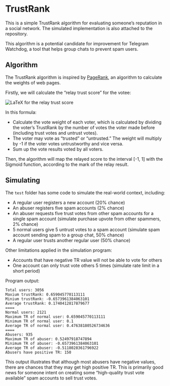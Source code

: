 # TrustRank
This is a simple TrustRank algorithm for evaluating someone’s reputation in a social network. The simulated implementation is also attached to the repository.

This algorithm is a potential candidate for improvement for Telegram Watchdog, a tool that helps group chats to prevent spam users.

## Algorithm
The TrustRank algorithm is inspired by [PageRank](https://en.wikipedia.org/wiki/PageRank), an algorithm to calculate the weights of web pages.

Firstly, we will calculate the “relay trust score” for the votee:

![LaTeX for the relay trust score](https://latex.codecogs.com/svg.image?\text{rawTrustScore}=\sum_{i=1}^{n}\left(\frac{TR(v_i)}{V(v_i)}\right)\cdot\text{sign}(v_i))

In this formula:

- Calculate the vote weight of each voter, which is calculated by dividing the voter’s TrustRank by the number of votes the voter made before (including trust votes and untrust votes).
- The voter may vote as “trusted” or “untrusted.” The weight will multiply by -1 if the voter votes untrustworthy and vice versa.
- Sum up the vote results voted by all voters.

Then, the algorithm will map the relayed score to the interval [-1, 1] with the Sigmoid function, according to the mark of the relay result.

## Simulating
The `test` folder has some code to simulate the real-world context, including:

- A regular user registers a new account (20% chance)
- An abuser registers five spam accounts (2% chance)
- An abuser requests five trust votes from other spam accounts for a single spam account (simulate purchase upvote from other spammers, 2% chance)
- 5 normal users give 5 untrust votes to a spam account (simulate spam account sending spam to a group chat, 50% chance)
- A regular user trusts another regular user (50% chance)

Other limitations applied in the simulation program:

- Accounts that have negative TR value will not be able to vote for others
- One account can only trust vote others 5 times (simulate rate limit in a short period)

Program output:

```text
Total users: 3056
Maxium trustRank: 0.659045770113111
Minium trustRank: -0.6573961384063101
Average trustRank: 0.1740412817879677
====
Normal users: 2121
Maximum TR of normal user: 0.659045770113111
Minimum TR of normal user: 0.1
Average TR of normal user: 0.47638180526734636
====
Abusers: 935
Maximum TR of abuser: 0.52497918747894
Minimum TR of abuser: -0.6573961384063101
Average TR of abuser: -0.5118028361796922
Abusers have positive TR: 150
```

This output illustrates that although most abusers have negative values, there are chances that they may get high positive TR. This is primarily good news for someone intent on creating some “high-quality trust vote available” spam accounts to sell trust votes.